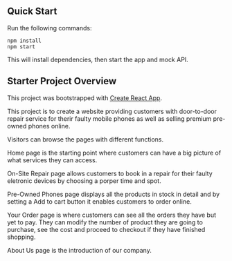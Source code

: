 ## Quick Start

Run the following commands:

```
npm install
npm start
```

This will install dependencies, then start the app and mock API.

## Starter Project Overview

This project was bootstrapped with [Create React App](https://github.com/facebook/create-react-app).

This project is to create a website providing customers with door-to-door repair service for therir faulty mobile phones as well as selling premium pre-owned phones online.

Visitors can browse the pages with different functions.

Home page is the starting point where customers can have a big picture of what services they can access.

On-Site Repair page allows customers to book in a repair for their faulty eletronic devices by choosing a porper time and spot.

Pre-Owned Phones page displays all the products in stock in detail and by setting a Add to cart button it enables customers to order online.

Your Order page is where customers can see all the orders they have but yet to pay. They can modify the number of product they are going to purchase, see the cost and proceed to checkout if they have finished shopping.

About Us page is the introduction of our company.
